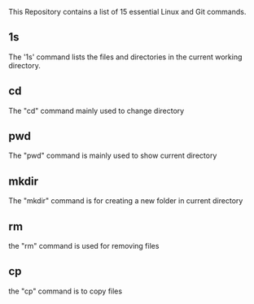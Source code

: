 
This Repository contains a list of 15 essential Linux and Git commands.
## 1s
The '1s' command lists the files and directories in the current working directory.

## cd
The "cd" command mainly used to change directory

## pwd
The "pwd" command is mainly used to show current directory

## mkdir
The "mkdir" command is for creating a new folder in current directory

## rm
the "rm" command is used for removing files

## cp
the "cp" command is to copy files
